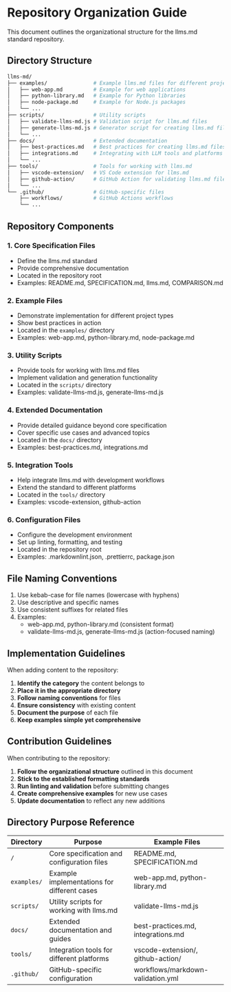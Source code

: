 # Repository Organization Guide

This document outlines the organizational structure for the llms.md standard repository.

## Directory Structure

```bash
llms-md/
├── examples/               # Example llms.md files for different project types
│   ├── web-app.md          # Example for web applications
│   ├── python-library.md   # Example for Python libraries
│   ├── node-package.md     # Example for Node.js packages
│   └── ...
├── scripts/                # Utility scripts
│   ├── validate-llms-md.js # Validation script for llms.md files
│   ├── generate-llms-md.js # Generator script for creating llms.md files
│   └── ...
├── docs/                   # Extended documentation
│   ├── best-practices.md   # Best practices for creating llms.md files
│   ├── integrations.md     # Integrating with LLM tools and platforms
│   └── ...
├── tools/                  # Tools for working with llms.md
│   ├── vscode-extension/   # VS Code extension for llms.md
│   ├── github-action/      # GitHub Action for validating llms.md files
│   └── ...
└── .github/                # GitHub-specific files
    ├── workflows/          # GitHub Actions workflows
    └── ...
```

## Repository Components

### 1. Core Specification Files

- Define the llms.md standard
- Provide comprehensive documentation
- Located in the repository root
- Examples: README.md, SPECIFICATION.md, llms.md, COMPARISON.md

### 2. Example Files

- Demonstrate implementation for different project types
- Show best practices in action
- Located in the `examples/` directory
- Examples: web-app.md, python-library.md, node-package.md

### 3. Utility Scripts

- Provide tools for working with llms.md files
- Implement validation and generation functionality
- Located in the `scripts/` directory
- Examples: validate-llms-md.js, generate-llms-md.js

### 4. Extended Documentation

- Provide detailed guidance beyond core specification
- Cover specific use cases and advanced topics
- Located in the `docs/` directory
- Examples: best-practices.md, integrations.md

### 5. Integration Tools

- Help integrate llms.md with development workflows
- Extend the standard to different platforms
- Located in the `tools/` directory
- Examples: vscode-extension, github-action

### 6. Configuration Files

- Configure the development environment
- Set up linting, formatting, and testing
- Located in the repository root
- Examples: .markdownlint.json, .prettierrc, package.json

## File Naming Conventions

1. Use kebab-case for file names (lowercase with hyphens)
2. Use descriptive and specific names
3. Use consistent suffixes for related files
4. Examples:
   - web-app.md, python-library.md (consistent format)
   - validate-llms-md.js, generate-llms-md.js (action-focused naming)

## Implementation Guidelines

When adding content to the repository:

1. **Identify the category** the content belongs to
2. **Place it in the appropriate directory**
3. **Follow naming conventions** for files
4. **Ensure consistency** with existing content
5. **Document the purpose** of each file
6. **Keep examples simple yet comprehensive**

## Contribution Guidelines

When contributing to the repository:

1. **Follow the organizational structure** outlined in this document
2. **Stick to the established formatting standards**
3. **Run linting and validation** before submitting changes
4. **Create comprehensive examples** for new use cases
5. **Update documentation** to reflect any new additions

## Directory Purpose Reference

| Directory    | Purpose                                      | Example Files                        |
| ------------ | -------------------------------------------- | ------------------------------------ |
| `/`          | Core specification and configuration files   | README.md, SPECIFICATION.md         |
| `examples/`  | Example implementations for different cases  | web-app.md, python-library.md       |
| `scripts/`   | Utility scripts for working with llms.md     | validate-llms-md.js                 |
| `docs/`      | Extended documentation and guides            | best-practices.md, integrations.md  |
| `tools/`     | Integration tools for different platforms    | vscode-extension/, github-action/   |
| `.github/`   | GitHub-specific configuration                | workflows/markdown-validation.yml   |